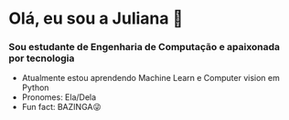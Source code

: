 # Olá, eu sou a Juliana 🤍
### Sou estudante de Engenharia de Computação e apaixonada por tecnologia 


- Atualmente estou aprendendo Machine Learn e Computer vision em Python                                
- Pronomes: Ela/Dela
- Fun fact: BAZINGA😜

